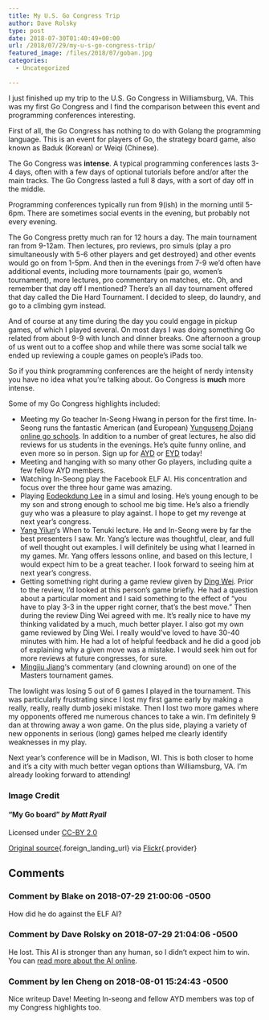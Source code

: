 ```yaml
---
title: My U.S. Go Congress Trip
author: Dave Rolsky
type: post
date: 2018-07-30T01:40:49+00:00
url: /2018/07/29/my-u-s-go-congress-trip/
featured_image: /files/2018/07/goban.jpg
categories:
  - Uncategorized

---
```

I just finished up my trip to the U.S. Go Congress in Williamsburg, VA. This was my first Go Congress and I find the comparison between this event and programming conferences interesting.

First of all, the Go Congress has nothing to do with Golang the programming language. This is an event for players of Go, the strategy board game, also known as Baduk (Korean) or Weiqi (Chinese).

The Go Congress was **intense**. A typical programming conferences lasts 3-4 days, often with a few days of optional tutorials before and/or after the main tracks. The Go Congress lasted a full 8 days, with a sort of day off in the middle.

Programming conferences typically run from 9(ish) in the morning until 5-6pm. There are sometimes social events in the evening, but probably not every evening.

The Go Congress pretty much ran for 12 hours a day. The main tournament ran from 9-12am. Then lectures, pro reviews, pro simuls (play a pro simultaneously with 5-6 other players and get destroyed) and other events would go on from 1-5pm. And then in the evenings from 7-9 we&#8217;d often have additional events, including more tournaments (pair go, women&#8217;s tournament), more lectures, pro commentary on matches, etc. Oh, and remember that day off I mentioned? There&#8217;s an all day tournament offered that day called the Die Hard Tournament. I decided to sleep, do laundry, and go to a climbing gym instead.

And of course at any time during the day you could engage in pickup games, of which I played several. On most days I was doing something Go related from about 9-9 with lunch and dinner breaks. One afternoon a group of us went out to a coffee shop and while there was some social talk we ended up reviewing a couple games on people&#8217;s iPads too.

So if you think programming conferences are the height of nerdy intensity you have no idea what you&#8217;re talking about. Go Congress is **much** more intense.

Some of my Go Congress highlights included:

  * Meeting my Go teacher In-Seong Hwang in person for the first time. In-Seong runs the fantastic American (and European) [Yunguseng Dojang online go schools][1]. In addition to a number of great lectures, he also did reviews for us students in the evenings. He&#8217;s quite funny online, and even more so in person. Sign up for [AYD][2] or [EYD][3] today!
  * Meeting and hanging with so many other Go players, including quite a few fellow AYD members.
  * Watching In-Seong play the Facebook ELF AI. His concentration and focus over the three hour game was amazing.
  * Playing [Eodeokdung Lee][4] in a simul and losing. He&#8217;s young enough to be my son and strong enough to school me big time. He&#8217;s also a friendly guy who was a pleasure to play against. I hope to get my revenge at next year&#8217;s congress.
  * [Yang Yilun][5]&#8216;s When to Tenuki lecture. He and In-Seong were by far the best presenters I saw. Mr. Yang&#8217;s lecture was thoughtful, clear, and full of well thought out examples. I will definitely be using what I learned in my games. Mr. Yang offers lessons online, and based on this lecture, I would expect him to be a great teacher. I look forward to seeing him at next year&#8217;s congress.
  * Getting something right during a game review given by [Ding Wei][6]. Prior to the review, I&#8217;d looked at this person&#8217;s game briefly. He had a question about a particular moment and I said something to the effect of &#8220;you have to play 3-3 in the upper right corner, that&#8217;s the best move.&#8221; Then during the review Ding Wei agreed with me. It&#8217;s really nice to have my thinking validated by a much, much better player. I also got my own game reviewed by Ding Wei. I really would&#8217;ve loved to have 30-40 minutes with him. He had a lot of helpful feedback and he did a good job of explaining why a given move was a mistake. I would seek him out for more reviews at future congresses, for sure.
  * [Mingjiu Jiang][7]&#8216;s commentary (and clowning around) on one of the Masters tournament games.

The lowlight was losing 5 out of 6 games I played in the tournament. This was particularly frustrating since I lost my first game early by making a really, really, really dumb joseki mistake. Then I lost two more games where my opponents offered me numerous chances to take a win. I&#8217;m definitely 9 dan at throwing away a won game. On the plus side, playing a variety of new opponents in serious (long) games helped me clearly identify weaknesses in my play.

Next year&#8217;s conference will be in Madison, WI. This is both closer to home and it&#8217;s a city with much better vegan options than Williamsburg, VA. I&#8217;m already looking forward to attending!

### Image Credit

#### &#8220;<span class="title">My Go board</span>&#8221; _by <span class="creator">Matt Ryall</span>_

<p class="info">
  Licensed under <a class="license" href="https://creativecommons.org/licenses/by/2.0">CC-BY 2.0</a>
</p>

[Original source][8]{.foreign_landing_url} via [Flickr][9]{.provider}

 [1]: https://yunguseng.com/
 [2]: https://ayd.yunguseng.com/
 [3]: https://eyd.yunguseng.com/
 [4]: https://www.facebook.com/eodeokdung.lee
 [5]: https://en.wikipedia.org/wiki/Yilun_Yang
 [6]: https://en.wikipedia.org/wiki/Ding_Wei_(Go_player)
 [7]: https://en.wikipedia.org/wiki/Mingjiu_Jiang
 [8]: https://www.flickr.com/photos/mjryall/364379691
 [9]: https://flickr.com

## Comments

### Comment by Blake on 2018-07-29 21:00:06 -0500
How did he do against the ELF AI?

### Comment by Dave Rolsky on 2018-07-29 21:04:06 -0500
He lost. This AI is stronger than any human, so I didn&#8217;t expect him to win. You can <a href="https://research.fb.com/facebook-open-sources-elf-opengo/" rel="nofollow">read more about the AI online</a>.

### Comment by Ien Cheng on 2018-08-01 15:24:43 -0500
Nice writeup Dave! Meeting In-seong and fellow AYD members was top of my Congress highlights too.